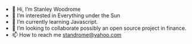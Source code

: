 - 👋 Hi, I’m Stanley Woodrome
- 👀 I’m interested in Everything under the Sun
- 🌱 I’m currently learning Javascript. 
- 💞️ I’m looking to collaborate possibly an open source project in finance. 
- 📫 How to reach me standrome@yahoo.com

<!---
standrome/standrome is a ✨ special ✨ repository because its `README.md` (this file) appears on your GitHub profile.
You can click the Preview link to take a look at your changes.
--->
